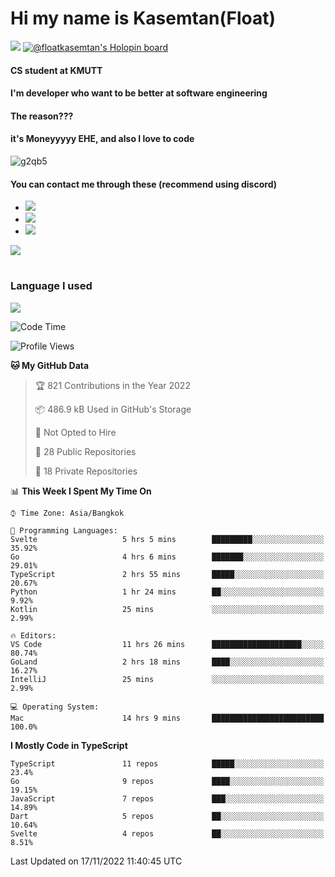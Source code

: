# Hi my name is Kasemtan(Float)
![](https://64.media.tumblr.com/9c2a8f831efe8da556ffbf89cebb52c9/b86c1ab833a37e32-93/s1280x1920/d000dc22f75df64be2bc150f5fa69c4f6df6bb07.gifv)
[![@floatkasemtan's Holopin board](https://holopin.me/floatkasemtan)](https://holopin.io/@floatkasemtan)
#### CS student at KMUTT
#### I'm developer who want to be better at software engineering
#### The reason???
#### it's Moneyyyyy EHE, and also I love to code
![g2qb5](https://user-images.githubusercontent.com/69688279/175812510-9235eaf7-72f7-40d3-b163-56efa9aa5c6b.gif)

#### You can contact me through these (recommend using discord)
- [![](https://img.shields.io/badge/Discord-5865F2?logo=Discord&logoColor=white)](https://discordapp.com/users/278155096225742848)
- [![](https://img.shields.io/badge/Facebook-1877F2?logo=facebook&logoColor=white)](https://www.facebook.com/float.teavasirichokchai/)
- [![](https://img.shields.io/badge/linkedin-0A66C2?logo=linkedin&logoColor=white)](https://www.linkedin.com/in/kasemtan-teavasirichokchai-975531227/)

[![](https://github-readme-stats.vercel.app/api?username=FloatKasemtan&show_icons=true&theme=nightowl)]()
#
### Language I used
[![](https://github-readme-stats.vercel.app/api/top-langs/?username=FloatKasemtan&layout=compact&theme=nightowl)]()
<!--START_SECTION:waka-->
![Code Time](http://img.shields.io/badge/Code%20Time-804%20hrs%2058%20mins-blue)

![Profile Views](http://img.shields.io/badge/Profile%20Views-6-blue)

**🐱 My GitHub Data** 

> 🏆 821 Contributions in the Year 2022
 > 
> 📦 486.9 kB Used in GitHub's Storage 
 > 
> 🚫 Not Opted to Hire
 > 
> 📜 28 Public Repositories 
 > 
> 🔑 18 Private Repositories  
 > 
📊 **This Week I Spent My Time On** 

```text
⌚︎ Time Zone: Asia/Bangkok

💬 Programming Languages: 
Svelte                   5 hrs 5 mins        █████████░░░░░░░░░░░░░░░░   35.92% 
Go                       4 hrs 6 mins        ███████░░░░░░░░░░░░░░░░░░   29.01% 
TypeScript               2 hrs 55 mins       █████░░░░░░░░░░░░░░░░░░░░   20.67% 
Python                   1 hr 24 mins        ██░░░░░░░░░░░░░░░░░░░░░░░   9.92% 
Kotlin                   25 mins             ░░░░░░░░░░░░░░░░░░░░░░░░░   2.99%

🔥 Editors: 
VS Code                  11 hrs 26 mins      ████████████████████░░░░░   80.74% 
GoLand                   2 hrs 18 mins       ████░░░░░░░░░░░░░░░░░░░░░   16.27% 
IntelliJ                 25 mins             ░░░░░░░░░░░░░░░░░░░░░░░░░   2.99%

💻 Operating System: 
Mac                      14 hrs 9 mins       █████████████████████████   100.0%

```

**I Mostly Code in TypeScript** 

```text
TypeScript               11 repos            █████░░░░░░░░░░░░░░░░░░░░   23.4% 
Go                       9 repos             ████░░░░░░░░░░░░░░░░░░░░░   19.15% 
JavaScript               7 repos             ███░░░░░░░░░░░░░░░░░░░░░░   14.89% 
Dart                     5 repos             ██░░░░░░░░░░░░░░░░░░░░░░░   10.64% 
Svelte                   4 repos             ██░░░░░░░░░░░░░░░░░░░░░░░   8.51%

```



 Last Updated on 17/11/2022 11:40:45 UTC
<!--END_SECTION:waka-->
<!--
**FloatKasemtan/FloatKasemtan** is a ✨ _special_ ✨ repository because its `README.md` (this file) appears on your GitHub profile.

Here are some ideas to get you started:

- 🔭 I’m currently working on ...
- 🌱 I’m currently learning ...
- 👯 I’m looking to collaborate on ...
- 🤔 I’m looking for help with ...
- 💬 Ask me about ...
- 📫 How to reach me: ...
- 😄 Pronouns: ...
- ⚡ Fun fact: ...
-->
